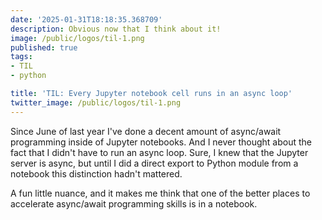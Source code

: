 ```yaml
---
date: '2025-01-31T18:18:35.368709'
description: Obvious now that I think about it!
image: /public/logos/til-1.png
published: true
tags:
- TIL
- python

title: 'TIL: Every Jupyter notebook cell runs in an async loop'
twitter_image: /public/logos/til-1.png
---
```


Since June of last year I've done a decent amount of async/await programming inside of Jupyter notebooks. And I never thought about the fact that I didn't have to run an async loop. Sure, I knew that the Jupyter server is async, but until I did a direct export to Python module from a notebook this distinction hadn't mattered.

A fun little nuance, and it makes me think that one of the better places to accelerate async/await programming skills is in a notebook. 